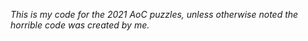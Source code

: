 *This is my code for the 2021 AoC puzzles, unless otherwise noted the horrible code was created by me.*